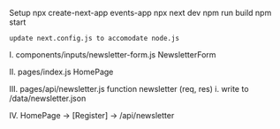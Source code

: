 Setup
    npx create-next-app events-app
    npx next dev
        npm run build
        npm start

    update next.config.js to accomodate node.js
    
I.      components/inputs/newsletter-form.js            NewsletterForm

II.     pages/index.js                                  HomePage

III.    pages/api/newsletter.js                         function newsletter (req, res) 
        i.      write to /data/newsletter.json

IV.     HomePage 
                <NewsletterForm /> -> [Register] -> /api/newsletter 